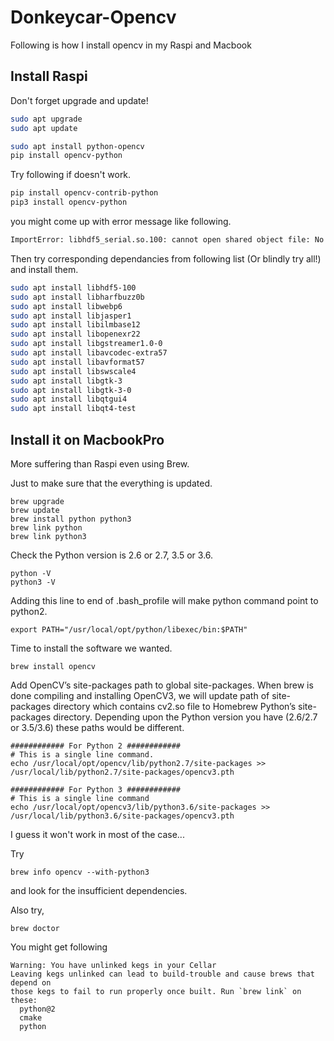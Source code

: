 # Donkeycar-Opencv
Following is how I install opencv in my Raspi and Macbook


## Install Raspi

Don't forget upgrade and update!

```bash
sudo apt upgrade
sudo apt update
```

```bash
sudo apt install python-opencv
pip install opencv-python
```

Try following if doesn't work.

```bash
pip install opencv-contrib-python
pip3 install opencv-python
```

you might come up with error message like following.
```bash
ImportError: libhdf5_serial.so.100: cannot open shared object file: No such file or directory
```

Then try corresponding dependancies from following list (Or blindly try all!) and install them.
```bash
sudo apt install libhdf5-100
sudo apt install libharfbuzz0b
sudo apt install libwebp6
sudo apt install libjasper1
sudo apt install libilmbase12
sudo apt install libopenexr22
sudo apt install libgstreamer1.0-0
sudo apt install libavcodec-extra57
sudo apt install libavformat57
sudo apt install libswscale4
sudo apt install libgtk-3
sudo apt install libgtk-3-0
sudo apt install libqtgui4
sudo apt install libqt4-test
```

## Install it on MacbookPro
More suffering than Raspi even using Brew.

Just to make sure that the everything is updated.
```
brew upgrade
brew update
brew install python python3
brew link python
brew link python3
```

Check the Python version is 2.6 or 2.7, 3.5 or 3.6.
```
python -V
python3 -V
```

Adding this line to end of .bash_profile will make python command point to python2.
```
export PATH="/usr/local/opt/python/libexec/bin:$PATH"
```

Time to install the software we wanted.
```
brew install opencv
```

Add OpenCV’s site-packages path to global site-packages.
When brew is done compiling and installing OpenCV3, we will update path of site-packages directory which contains cv2.so file to Homebrew Python’s site-packages directory. Depending upon the Python version you have (2.6/2.7 or 3.5/3.6) these paths would be different.
```
############ For Python 2 ############
# This is a single line command.
echo /usr/local/opt/opencv/lib/python2.7/site-packages >> /usr/local/lib/python2.7/site-packages/opencv3.pth
 
############ For Python 3 ############
# This is a single line command
echo /usr/local/opt/opencv3/lib/python3.6/site-packages >> /usr/local/lib/python3.6/site-packages/opencv3.pth
```

I guess it won't work in most of the case...

Try 
```
brew info opencv --with-python3
```
and look for the insufficient dependencies.

Also try,
```
brew doctor
```

You might get following
```
Warning: You have unlinked kegs in your Cellar
Leaving kegs unlinked can lead to build-trouble and cause brews that depend on
those kegs to fail to run properly once built. Run `brew link` on these:
  python@2
  cmake
  python
```



